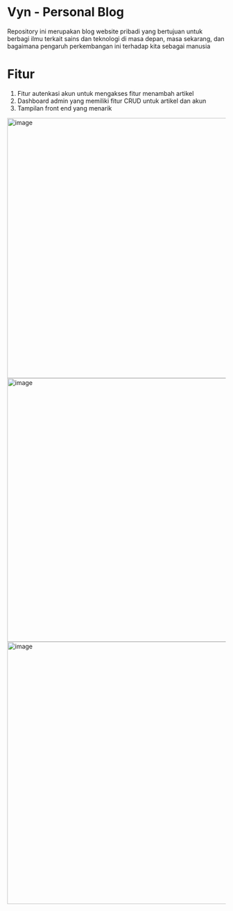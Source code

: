 # Vyn - Personal Blog
Repository ini merupakan blog website pribadi yang bertujuan untuk berbagi ilmu terkait sains dan teknologi di masa depan, masa sekarang, dan bagaimana pengaruh perkembangan ini terhadap kita 
sebagai manusia

# Fitur
1. Fitur autenkasi akun untuk mengakses fitur menambah artikel
2. Dashboard admin yang memiliki fitur CRUD untuk artikel dan akun
3. Tampilan front end yang menarik


<img width="1347" height="599" alt="image" src="https://github.com/user-attachments/assets/7ae8681a-dd14-4219-a78b-80a647dfba13" />

<img width="1351" height="607" alt="image" src="https://github.com/user-attachments/assets/0113376e-f837-44e2-8884-195dcabb4c33" />


<img width="1349" height="604" alt="image" src="https://github.com/user-attachments/assets/3b01c793-f239-4487-9e76-007ef4ff73c2" />



